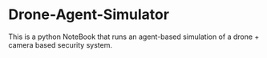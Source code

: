 # Drone-Agent-Simulator
This is a python NoteBook that runs an agent-based simulation of a drone + camera based security system.
